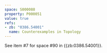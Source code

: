 ```yaml
---
space: S000088
property: P000051
value: true
refs:
- zb: "0386.54001"
  name: Counterexamples in Topology
---
```


See item #7 for space #90 in {{zb:0386.54001}}.
